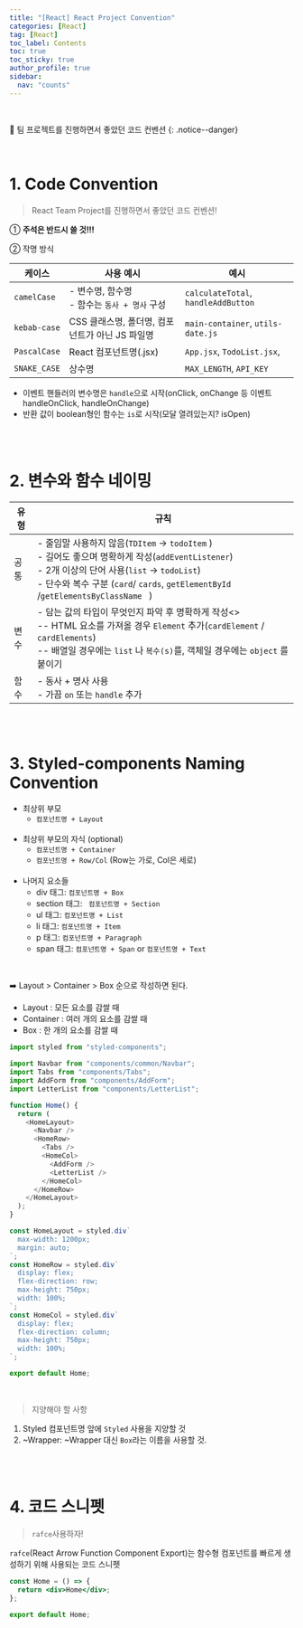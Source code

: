 ```yaml
---
title: "[React] React Project Convention"
categories: [React]
tag: [React]
toc_label: Contents
toc: true
toc_sticky: true
author_profile: true
sidebar:
  nav: "counts"
---
```


<br>

🤝 팀 프로젝트를 진행하면서 좋았던 코드 컨벤션
{: .notice--danger}

<br>

# 1. Code Convention

> React Team Project를 진행하면서 좋았던 코드 컨벤션!

① **주석은 반드시 쓸 것!!!**

② 작명 방식

| 케이스       | 사용 예시                                        | 예시                                |
| ------------ | ------------------------------------------------ | ----------------------------------- |
| `camelCase`  | - 변수명, 함수명 <br>- 함수는 `동사 + 명사` 구성 | `calculateTotal`, `handleAddButton` |
| `kebab-case` | CSS 클래스명, 폴더명, 컴포넌트가 아닌 JS 파일명  | `main-container`, `utils-date.js`   |
| `PascalCase` | React 컴포넌트명(.jsx)                           | `App.jsx`, `TodoList.jsx`,          |
| `SNAKE_CASE` | 상수명                                           | `MAX_LENGTH`, `API_KEY`             |

- 이벤트 핸들러의 변수명은 `handle`으로 시작(onClick, onChange 등 이벤트 handleOnClick, handleOnChange)
- 반환 값이 boolean형인 함수는 `is`로 시작(모달 열려있는지? isOpen)

<br><br>

# 2. 변수와 함수 네이밍

| 유형 | 규칙                                                                                                                                                                                                                                        |
| ---- | ------------------------------------------------------------------------------------------------------------------------------------------------------------------------------------------------------------------------------------------- |
| 공통 | - 줄임말 사용하지 않음(`TDItem` → `todoItem` )<br> - 길어도 좋으며 명확하게 작성(`addEventListener`)<br> - 2개 이상의 단어 사용(`list` → `todoList`)<br> - 단수와 복수 구분 (`card`/ `cards`, `getElementById` /`getElementsByClassName ` ) |
| 변수 | - 담는 값의 타입이 무엇인지 파악 후 명확하게 작성<><br> -- HTML 요소를 가져올 경우 `Element` 추가(`cardElement` / `cardElements`)<br> -- 배열일 경우에는 `list` 나 `복수(s)`를, 객체일 경우에는 `object` 를 붙이기                          |
| 함수 | - 동사 + 명사 사용<br> - 가끔 `on` 또는 `handle` 추가                                                                                                                                                                                       |

<br><br>

# 3. Styled-components Naming Convention

- 최상위 부모
  - `컴포넌트명 + Layout`<br><br>
- 최상위 부모의 자식 (optional)
  - `컴포넌트명 + Container`
  - `컴포넌트명 + Row/Col` (Row는 가로, Col은 세로)<br><br>
- 나머지 요소들
  - div 태그: `컴포넌트명 + Box`
  - section 태그: ` 컴포넌트명 + Section`
  - ul 태그: `컴포넌트명 + List`
  - li 태그: `컴포넌트명 + Item`
  - p 태그: `컴포넌트명 + Paragraph`
  - span 태그: `컴포넌트명 + Span` or `컴포넌트명 + Text`

<br>

➡️ Layout > Container > Box 순으로 작성하면 된다.

- Layout : 모든 요소를 감쌀 때
- Container : 여러 개의 요소를 감쌀 때
- Box : 한 개의 요소를 감쌀 때

```js
import styled from "styled-components";

import Navbar from "components/common/Navbar";
import Tabs from "components/Tabs";
import AddForm from "components/AddForm";
import LetterList from "components/LetterList";

function Home() {
  return (
    <HomeLayout>
      <Navbar />
      <HomeRow>
        <Tabs />
        <HomeCol>
          <AddForm />
          <LetterList />
        </HomeCol>
      </HomeRow>
    </HomeLayout>
  );
}

const HomeLayout = styled.div`
  max-width: 1200px;
  margin: auto;
`;
const HomeRow = styled.div`
  display: flex;
  flex-direction: row;
  max-height: 750px;
  width: 100%;
`;
const HomeCol = styled.div`
  display: flex;
  flex-direction: column;
  max-height: 750px;
  width: 100%;
`;

export default Home;
```

<br>

> 지양해야 할 사항

1. Styled 컴포넌트명 앞에 `Styled` 사용을 지양할 것
2. ~Wrapper: ~Wrapper 대신 `Box`라는 이름을 사용할 것.

<br><br>

# 4. 코드 스니펫

> `rafce`사용하자!

`rafce`(React Arrow Function Component Export)는 함수형 컴포넌트를 빠르게 생성하기 위해 사용되는 코드 스니펫

```jsx
const Home = () => {
  return <div>Home</div>;
};

export default Home;
```

<br>
